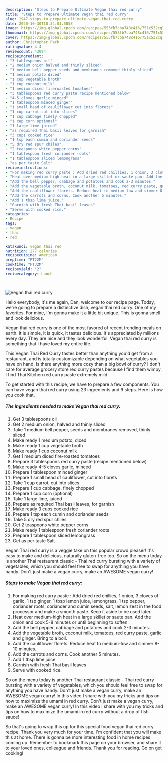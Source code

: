 ```yaml
---
description: "Steps to Prepare Ultimate Vegan thai red curry"
title: "Steps to Prepare Ultimate Vegan thai red curry"
slug: 1947-steps-to-prepare-ultimate-vegan-thai-red-curry
date: 2020-10-30T18:34:01.585Z
image: https://img-global.cpcdn.com/recipes/553fb7cba748c416/751x532cq70/vegan-thai-red-curry-recipe-main-photo.jpg
thumbnail: https://img-global.cpcdn.com/recipes/553fb7cba748c416/751x532cq70/vegan-thai-red-curry-recipe-main-photo.jpg
cover: https://img-global.cpcdn.com/recipes/553fb7cba748c416/751x532cq70/vegan-thai-red-curry-recipe-main-photo.jpg
author: Christopher Park
ratingvalue: 4.4
reviewcount: 43094
recipeingredient:
- "3 tablespoons oil"
- "2 medium onion halved and thinly sliced"
- "1 medium bell pepper seeds and membranes removed thinly sliced"
- "1 medium potato diced"
- "1 cup vegetable broth"
- "1 cup coconut milk"
- "1 medium diced fireroasted tomatoes"
- "3 tablespoons red curry paste recipe mentioned below"
- "4-5 cloves garlic minced"
- "1 tablespoon minced ginger"
- "1 small head of cauliflower cut into florets"
- "1 cup carrot cut into slices"
- "1 cup cabbage finely chopped"
- "1 cup corn optional"
- "1 large lime juiced"
- "as required Thai basil leaves for garnish"
- "3 cups cooked rice"
- "1 tsp each cumin and coriander seeds"
- "5 dry red spur chiles"
- "2 teaspoons white pepper corns"
- "1 tablespoon fresh coriander roots"
- "1 tablespoon sliced lemongrass"
- "as per taste Salt"
recipeinstructions:
- "For making red curry paste : Add dried red chillies, 1 onion, 3 cloves of garlic, 1 tsp ginger, 1 tbsp lemon juice, lemongrass, 1 tsp pepper, coriander roots, coriander and cumin seeds, salt, lemon zest in the food processor and make a smooth paste. Keep it aside to be used later."
- "Heat over medium-high heat in a large skillet or saute pan. Add the onion and cook 5-8 minutes or until beginning to soften."
- "Add the bell pepper, cabbage and potatoes and cook 2-3 minutes."
- "Add the vegetable broth, coconut milk, tomatoes, red curry paste, garlic and ginger. Bring to a boil."
- "Add the cauliflower florets. Reduce heat to medium-low and simmer 8-10 minutes."
- "Add the carrots and corns. Cook another 5 minutes."
- "Add 1 tbsp lime juice."
- "Garnish with fresh Thai basil leaves"
- "Serve with cooked rice."
categories:
- Recipe
tags:
- vegan
- thai
- red

katakunci: vegan thai red 
nutrition: 277 calories
recipecuisine: American
preptime: "PT22M"
cooktime: "PT32M"
recipeyield: "2"
recipecategory: Lunch

---
```



![Vegan thai red curry](https://img-global.cpcdn.com/recipes/553fb7cba748c416/751x532cq70/vegan-thai-red-curry-recipe-main-photo.jpg)

Hello everybody, it's me again, Dan, welcome to our recipe page. Today, we're going to prepare a distinctive dish, vegan thai red curry. One of my favorites. For mine, I'm gonna make it a little bit unique. This is gonna smell and look delicious.

Vegan thai red curry is one of the most favored of recent trending meals on earth. It is simple, it is quick, it tastes delicious. It's appreciated by millions every day. They are nice and they look wonderful. Vegan thai red curry is something that I have loved my entire life.

This Vegan Thai Red Curry tastes better than anything you&#39;d get from a restaurant, and is totally customizable depending on what vegetables you have on hand. Is there anything more cozy than a big bowl of curry? I don&#39;t care for average grocery store red curry pastes because I find them wimpy. I find Thai Kitchen red curry paste extremely mild.


To get started with this recipe, we have to prepare a few components. You can have vegan thai red curry using 23 ingredients and 9 steps. Here is how you cook that.

<!--inarticleads1-->

##### The ingredients needed to make Vegan thai red curry:

1. Get 3 tablespoons oil
1. Get 2 medium onion, halved and thinly sliced
1. Take 1 medium bell pepper, seeds and membranes removed, thinly sliced
1. Make ready 1 medium potato, diced
1. Make ready 1 cup vegetable broth
1. Make ready 1 cup coconut milk
1. Get 1 medium diced fire-roasted tomatoes
1. Prepare 3 tablespoons red curry paste (recipe mentioned below)
1. Make ready 4-5 cloves garlic, minced
1. Prepare 1 tablespoon minced ginger
1. Prepare 1 small head of cauliflower, cut into florets
1. Take 1 cup carrot, cut into slices
1. Prepare 1 cup cabbage, finely chopped
1. Prepare 1 cup corn (optional)
1. Take 1 large lime, juiced
1. Prepare as required Thai basil leaves, for garnish
1. Make ready 3 cups cooked rice
1. Prepare 1 tsp each cumin and coriander seeds
1. Take 5 dry red spur chiles
1. Get 2 teaspoons white pepper corns
1. Make ready 1 tablespoon fresh coriander roots
1. Prepare 1 tablespoon sliced lemongrass
1. Get as per taste Salt


Vegan Thai red curry is a veggie take on this popular crowd pleaser! It&#39;s easy to make and delicious, naturally gluten-free too. So on the menu today is another Thai restaurant classic - Thai red curry bursting with a variety of vegetables, which you should feel free to swap for anything you have handy. Don&#39;t just make a vegan curry, make an AWESOME vegan curry! 

<!--inarticleads2-->

##### Steps to make Vegan thai red curry:

1. For making red curry paste : Add dried red chillies, 1 onion, 3 cloves of garlic, 1 tsp ginger, 1 tbsp lemon juice, lemongrass, 1 tsp pepper, coriander roots, coriander and cumin seeds, salt, lemon zest in the food processor and make a smooth paste. Keep it aside to be used later.
1. Heat over medium-high heat in a large skillet or saute pan. Add the onion and cook 5-8 minutes or until beginning to soften.
1. Add the bell pepper, cabbage and potatoes and cook 2-3 minutes.
1. Add the vegetable broth, coconut milk, tomatoes, red curry paste, garlic and ginger. Bring to a boil.
1. Add the cauliflower florets. Reduce heat to medium-low and simmer 8-10 minutes.
1. Add the carrots and corns. Cook another 5 minutes.
1. Add 1 tbsp lime juice.
1. Garnish with fresh Thai basil leaves
1. Serve with cooked rice.


So on the menu today is another Thai restaurant classic - Thai red curry bursting with a variety of vegetables, which you should feel free to swap for anything you have handy. Don&#39;t just make a vegan curry, make an AWESOME vegan curry! In this video I share with you my tricks and tips on how to maximize the umami in red curry. Don&#39;t just make a vegan curry, make an AWESOME vegan curry! In this video I share with you my tricks and tips on how to maximize the umami in red curry without a drop of fish sauce! 

So that's going to wrap this up for this special food vegan thai red curry recipe. Thank you very much for your time. I'm confident that you will make this at home. There is gonna be more interesting food in home recipes coming up. Remember to bookmark this page on your browser, and share it to your loved ones, colleague and friends. Thank you for reading. Go on get cooking!
